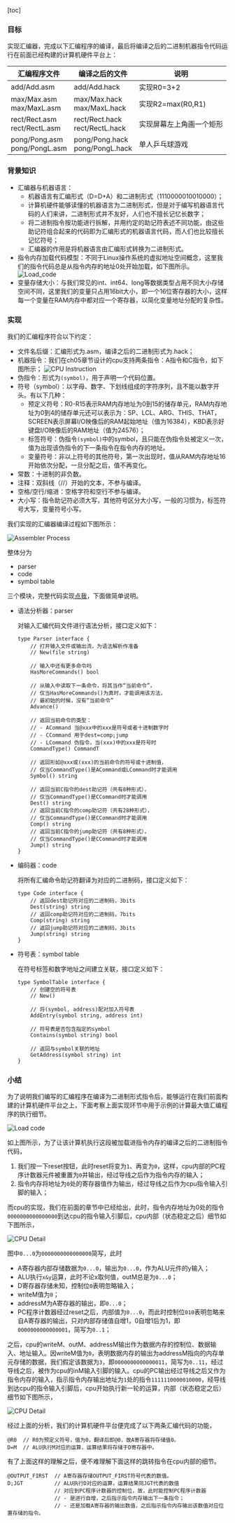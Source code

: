 

[toc]


### 目标

实现汇编器，完成以下汇编程序的编译，最后将编译之后的二进制机器指令代码运行在前面已经构建的计算机硬件平台上：

| 汇编程序文件  | 编译之后的文件 | 说明 |
| ----- | ----- | ----- |
| add/Add.asm | add/Add.hack | 实现R0=3+2 |
| max/Max.asm <br> max/MaxL.asm | max/Max.hack <br> max/MaxL.hack | 实现R2=max(R0,R1) |
| rect/Rect.asm <br> rect/RectL.asm | rect/Rect.hack <br> rect/RectL.hack | 实现屏幕左上角画一个矩形 |
| pong/Pong.asm <br> pong/PongL.asm | pong/Pong.hack <br> pong/PongL.hack | 单人乒乓球游戏 |


### 背景知识

+ 汇编器与机器语言：
	- 机器语言有汇编形式（D=D+A）和二进制形式（1110000010010000）；
	- 计算机硬件能够读懂的机器语言为二进制形式，但是对于编写机器语言代码的人们来讲，二进制形式并不友好，人们也不擅长记忆长数字；
	- 将二进制指令按功能进行拆解，并用约定的助记符表述不同功能，由这些助记符组合起来的代码即为汇编形式的机器语言代码，而人们也比较擅长记忆符号；
	- 汇编器的作用是将机器语言由汇编形式转换为二进制形式。
+ 指令内存加载代码模型：不同于Linux操作系统的虚拟地址空间概念，这里我们的指令代码总是从指令内存的地址0处开始加载，如下图所示。
	![Load_code](/img/ch06_Load_code.png)
+ 变量存储大小：与我们常见的int、int64、long等数据类型占用不同大小存储空间不同，这里我们的变量只占用16bit大小，即一个16位寄存器的大小，这样每一个变量在RAM内存中都对应一个寄存器，以简化变量地址分配的复杂性。


### 实现

我们的汇编程序符合以下约定：

+ 文件名后缀：汇编形式为.asm，编译之后的二进制形式为.hack；
+ 机器指令：我们在ch05章节设计的cpu支持两条指令：A指令和C指令，如下图所示；
	![CPU Instruction](/img/ch06_CPU_Instruction.png)
+ 伪指令：形式为`(symbol)`，用于声明一个代码位置。
+ 符号（symbol）：以字母、数字、下划线组成的字符序列，且不能以数字开头。有以下几种：
	- 预定义符号：R0-R15表示RAM内存地址为0到15的储存单元，RAM内存地址为0到4的储存单元还可以表示为：SP、LCL、ARG、THIS、THAT，SCREEN表示屏幕I/O映像后的RAM起始地址（值为16384），KBD表示好键盘I/O映像后的RAM地址（值为24576）；
	- 标签符号：伪指令`(symbol)`中的symbol，且只能在伪指令处被定义一次，值为出现该伪指令的下一条指令在指令内存的地址。
	- 变量符号：非以上符号的其他符号，第一次出现时，值从RAM内存地址16开始依次分配，一旦分配之后，值不再变化。
+ 常数：十进制的非负数。
+ 注释：双斜线（//）开始的文本，不参与编译。
+ 空格/空行/缩进：空格字符和空行不参与编译。
+ 大小写：指令助记符必须大写，其他符号区分大小写，一般的习惯为，标签符号大写，变量符号小写。


我们实现的汇编器编译过程如下图所示：

![Assembler Process](/img/ch06_Assembler_Process.png)

整体分为

+ parser
+ code
+ symbol table

三个模块，完整代码实现[点我](https://github.com/xsddz/Advanced-Golang-Programming/tree/master/tinyassembler)，下面做简单说明。

+ 语法分析器：parser

	对输入汇编代码文件进行语法分析，接口定义如下：

	```
	type Parser interface {
		// 打开输入文件或输出流，为语法解析作准备
		// New(file string)

		// 输入中还有更多命令吗
		HasMoreCommands() bool

		// 从输入中读取下一条命令，将其当作“当前命令”，
		// 仅当HasMoreCommands()为真时，才能调用该方法，
		// 最初始的时候，没有“当前命令”
		Advance()

		// 返回当前命令的类型：
		// - ACommand 当@xxx中的xxx是符号或者十进制数字时
		// - CCommand 用于dest=comp;jump
		// - LCommand 伪指令，当(xxx)中的xxx是符号时
		CommandType() CommandT

		// 返回形如@xxx或(xxx)的当前命令的符号或十进制值，
		// 仅当CommandType()是ACommand或LCommand时才能调用
		Symbol() string

		// 返回当前C指令的dest助记符（共有8种形式），
		// 仅当CommandType()是CCommand时才能调用
		Dest() string
		// 返回当前C指令的comp助记符（共有28种形式），
		// 仅当CommandType()是CCommand时才能调用
		Comp() string
		// 返回当前C指令的jump助记符（共有8种形式），
		// 仅当CommandType()是CCommand时才能调用
		Jump() string
	}
	```

+ 编码器：code

	将所有汇编命令助记符翻译为对应的二进制码，接口定义如下：

	```
	type Code interface {
		// 返回dest助记符对应的二进制码，3bits
		Dest(string) string
		// 返回comp助记符对应的二进制码，7bits
		Comp(string) string
		// 返回jump助记符对应的二进制码，3bits
		Jump(string) string
	}
	```

+ 符号表：symbol table

	在符号标签和数字地址之间建立关联，接口定义如下：

	```
	type SymbolTable interface {
		// 创建空的符号表
		// New()

		// 将(symbol, address)配对加入符号表
		AddEntry(symbol string, address int)

		// 符号表是否包含指定的symbol
		Contains(symbol string) bool

		// 返回与symbol关联的地址
		GetAddress(symbol string) int
	}
	```


### 小结

为了说明我们编写的汇编程序在编译为二进制形式指令后，能够运行在我们前面构建的计算机硬件平台之上，下面考察上面实现环节中用于示例的计算最大值汇编程序的执行细节。

![Load code](/img/ch06_Load_code.png)

如上图所示，为了让该计算机执行这段被加载进指令内存的编译之后的二进制指令代码，
1. 我们按一下reset按钮，此时reset将变为`1`、再变为`0`，这样，cpu内部的PC程序计数器元件被重置为`0`并输出，经过导线之后作为指令内存的输入；
2. 指令内存将地址为`0`处的寄存器值作为输出，经过导线之后作为cpu指令输入引脚的输入；

而cpu的实现，我们在前面的章节中已经给出，此时，指令内存地址为0处的指令`0000000000000000`到达cpu的指令输入引脚后，cpu内部（状态稳定之后）细节如下图所示，

![CPU Detail](/img/ch06_CPU_Detail_000.png)

图中`0...0`为`0000000000000000`简写，此时
+ A寄存器内部存储数据为`0...0`，输出为`0...0`，作为ALU元件的y输入；
+ ALU执行`x&y`运算，此时不论x取何值，outM总是为`0...0`；
+ D寄存器存储未知，控制位`0`表明忽略输入；
+ writeM值为`0`；
+ addressM为A寄存器的输出，即`0...0`；
+ PC程序计数器经过reset之后，内部值为`0...0`，而此时控制位`010`表明忽略来自A寄存器的输出，只对内部存储值自增1，0自增1后为1，即`0000000000000001`，简写为`0..1`；

之后，cpu的writeM、outM、addressM输出作为数据内存的控制位、数据输入、地址输入。因writeM值为`0`，表明数据内存的输出为addressM指向的内存单元存储的数据，我们假定该数据为`3`，即`0000000000000011`，简写为`0..11`，经过导线之后，被作为cpu的inM输入引脚的输入。cpu的PC输出经过导线之后又作为指令内存的输入，指示指令内存输出地址为`1`处的指令`1111110000010000`，经导线到达cpu的指令输入引脚后，cpu开始执行新一轮的运算，内部（状态稳定之后）细节如下图所示，

![CPU Detail](/img/ch06_CPU_Detail_001.png)

经过上面的分析，我们的计算机硬件平台便完成了以下两条汇编代码的功能，

```
@R0  // R0为预定义符号，值为0，翻译后即@0，故A寄存器将存储值0。
D=M  // ALU执行M对应的运算，运算结果将存储于D寄存器中。
```

有了上面这样的理解之后，便不难理解下面这样的跳转指令在cpu内部的细节。

```
@OUTPUT_FIRST  // A寄存器存储OUTPUT_FIRST符号代表的数值。
D;JGT          // ALU执行D对应的运算，运算结果同JGT代表的数值
               // 对应到PC程序计数器的控制位，故，此时能控制PC程序计数器
               // - 是进行自增，之后指示指令内存输出下一条指令；
               // - 还是加载A寄存器的输出数值，之后指示指令内存输出该数值对应位置存储的指令。
```

